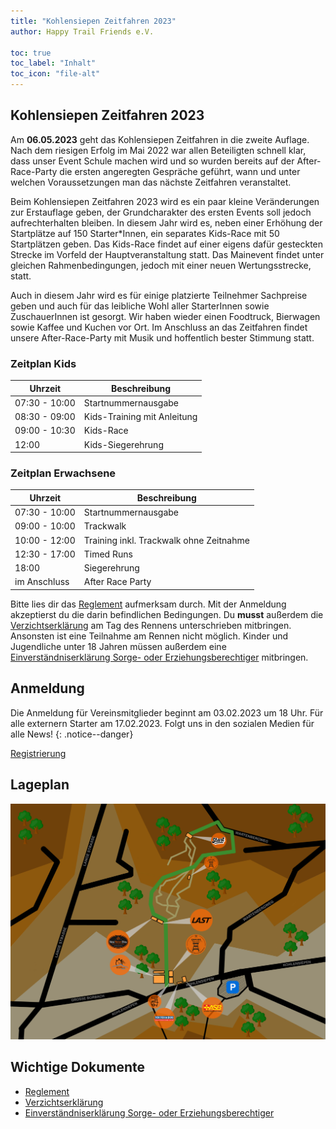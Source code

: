 ```yaml
---
title: "Kohlensiepen Zeitfahren 2023"
author: Happy Trail Friends e.V.

toc: true
toc_label: "Inhalt"
toc_icon: "file-alt"
---
```


## Kohlensiepen Zeitfahren 2023

Am **06.05.2023** geht das Kohlensiepen Zeitfahren in die zweite Auflage. Nach dem riesigen Erfolg im Mai 2022 war allen Beteiligten schnell klar, dass unser Event Schule machen wird und so wurden bereits auf der After-Race-Party die ersten angeregten Gespräche geführt, wann und unter welchen Voraussetzungen man das nächste Zeitfahren veranstaltet. 

Beim Kohlensiepen Zeitfahren 2023 wird es ein paar kleine Veränderungen zur Erstauflage geben, der Grundcharakter des ersten Events soll jedoch aufrechterhalten bleiben. In diesem Jahr wird es, neben einer Erhöhung der Startplätze auf 150 Starter*Innen, ein separates Kids-Race mit 50 Startplätzen geben. Das Kids-Race findet auf einer eigens dafür gesteckten Strecke im Vorfeld der Hauptveranstaltung statt. Das Mainevent findet unter gleichen Rahmenbedingungen, jedoch mit einer neuen Wertungsstrecke, statt. 

Auch in diesem Jahr wird es für einige platzierte Teilnehmer Sachpreise geben und auch für das leibliche Wohl aller StarterInnen sowie ZuschauerInnen ist gesorgt. Wir haben wieder einen Foodtruck, Bierwagen sowie Kaffee und Kuchen vor Ort. Im Anschluss an das Zeitfahren findet unsere After-Race-Party mit Musik und hoffentlich bester Stimmung statt. 

### Zeitplan Kids

| Uhrzeit | Beschreibung |
| --- | --- |
| 07:30 - 10:00 | Startnummernausgabe |
| 08:30 - 09:00 | Kids-Training mit Anleitung |
| 09:00 - 10:30 | Kids-Race |
| 12:00 | Kids-Siegerehrung |

### Zeitplan Erwachsene

| Uhrzeit | Beschreibung |
| --- | --- |
| 07:30 - 10:00 | Startnummernausgabe |
| 09:00 - 10:00 | Trackwalk |
| 10:00 - 12:00 | Training inkl. Trackwalk ohne Zeitnahme |
| 12:30 - 17:00 | Timed Runs |
| 18:00 | Siegerehrung |
| im Anschluss | After Race Party |

Bitte lies dir das [Reglement](/assets/documents/zeitfahren2023/Reglement.pdf) aufmerksam durch. Mit der Anmeldung akzeptierst du die darin befindlichen Bedingungen. Du **musst** außerdem die [Verzichtserklärung](/assets/documents/zeitfahren2023/Verzichtserklärung.pdf) am Tag des Rennens unterschrieben mitbringen. Ansonsten ist eine Teilnahme am Rennen nicht möglich. Kinder und Jugendliche unter 18 Jahren müssen außerdem eine [Einverständniserklärung Sorge- oder Erziehungsberechtiger](/assets/documents/zeitfahren2023/Einverständniserklärung%20Sorge-%20oder%20Erziehungsberechtigter.pdf) mitbringen.

## Anmeldung
Die Anmeldung für Vereinsmitglieder beginnt am 03.02.2023 um 18 Uhr. Für alle externern Starter am 17.02.2023. Folgt uns in den sozialen Medien für alle News!
{: .notice--danger}

<a href="https://timing.sportident.com/meldung/entries.php?wkid=20230506708201&sprache=de" class="btn btn--primary" disabled="">Registrierung</a>

## Lageplan
![](/assets/images/zeitfahren/lageplan.png)

## Wichtige Dokumente
* [Reglement](/assets/documents/zeitfahren2023/Reglement.pdf)
* [Verzichtserklärung](/assets/documents/zeitfahren2023/Verzichtserklärung.pdf)
* [Einverständniserklärung Sorge- oder Erziehungsberechtiger](/assets/documents/zeitfahren2023/Einverständniserklärung%20Sorge-%20oder%20Erziehungsberechtigter.pdf)